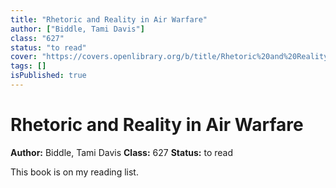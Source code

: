 ```yaml
---
title: "Rhetoric and Reality in Air Warfare"
author: ["Biddle, Tami Davis"]
class: "627"
status: "to read"
cover: "https://covers.openlibrary.org/b/title/Rhetoric%20and%20Reality%20in%20Air%20Warfare-L.jpg"
tags: []
isPublished: true
---
```


# Rhetoric and Reality in Air Warfare

**Author:** Biddle, Tami Davis
**Class:** 627
**Status:** to read

This book is on my reading list. 